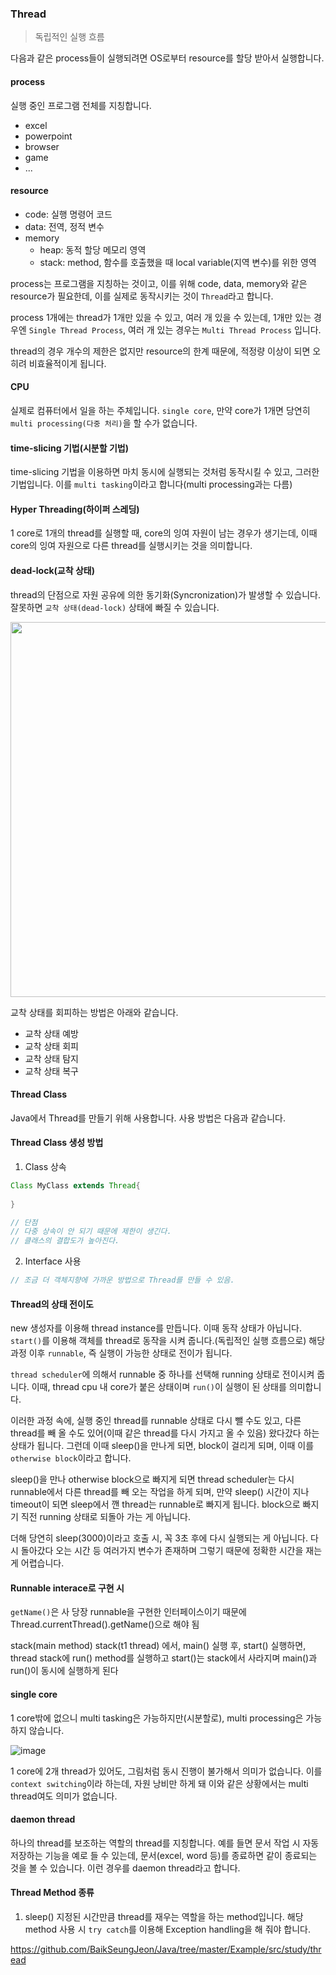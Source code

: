 ### Thread
> 독립적인 실행 흐름

다음과 같은 process들이 실행되려면 OS로부터 resource를 할당 받아서 실행합니다.

#### process

실행 중인 프로그램 전체를 지칭합니다.

- excel
- powerpoint
- browser
- game
- ...

#### resource
- code: 실행 명령어 코드
- data: 전역, 정적 변수
- memory
  - heap: 동적 할당 메모리 영역
  - stack: method, 함수를 호출했을 때 local variable(지역 변수)를 위한 영역

process는 프로그램을 지칭하는 것이고, 이를 위해 code, data, memory와 같은 resource가 필요한데, 이를 실제로 동작시키는 것이 <code>Thread</code>라고 합니다.

process 1개에는 thread가 1개만 있을 수 있고, 여러 개 있을 수 있는데, 1개만 있는 경우엔 <code>Single Thread Process</code>, 여러 개 있는 경우는 <code>Multi Thread Process</code>
입니다.

thread의 경우 개수의 제한은 없지만 resource의 한계 때문에, 적정량 이상이 되면 오히려 비효율적이게 됩니다. 

#### CPU

실제로 컴퓨터에서 일을 하는 주체입니다. <code>single core</code>, 만약 core가 1개면 당연히 <code>multi processing(다중 처리)</code>을 할 수가 없습니다.

#### time-slicing 기법(시분할 기법)

time-slicing 기법을 이용하면 마치 동시에 실행되는 것처럼 동작시킬 수 있고, 그러한 기법입니다. 이를 <code>multi tasking</code>이라고 합니다(multi processing과는 다름)

#### Hyper Threading(하이퍼 스레딩)
1 core로 1개의 thread를 실행할 때, core의 잉여 자원이 남는 경우가 생기는데, 이때 core의 잉여 자원으로 다른 thread를 실행시키는 것을 의미합니다.

#### dead-lock(교착 상태)
thread의 단점으로 자원 공유에 의한 동기화(Syncronization)가 발생할 수 있습니다. 잘못하면 <code>교착 상태(dead-lock)</code> 상태에 빠질 수 있습니다.

<img src='https://user-images.githubusercontent.com/85447054/206067583-28af1dee-40ae-4a63-98f9-d22098c619cb.png' width='600' />

교착 상태를 회피하는 방법은 아래와 같습니다.

- 교착 상태 예방
- 교착 상태 회피
- 교착 상태 탐지
- 교착 상태 복구

#### Thread Class

Java에서 Thread를 만들기 위해 사용합니다. 사용 방법은 다음과 같습니다.

#### Thread Class 생성 방법

1. Class 상속
```java
Class MyClass extends Thread{
  
}

// 단점
// 다중 상속이 안 되기 때문에 제한이 생긴다.
// 클래스의 결합도가 높아진다.
```

2. Interface 사용
```java
// 조금 더 객체지향에 가까운 방법으로 Thread를 만들 수 있음.
```

#### Thread의 상태 전이도

new 생성자를 이용해 thread instance를 만듭니다. 이때 동작 상태가 아닙니다. <code>start()</code>를 이용해 객체를 thread로 동작을 시켜 줍니다.(독립적인 실행 흐름으로)
해당 과정 이후 <code>runnable</code>, 즉 실행이 가능한 상태로 전이가 됩니다.

<code>thread scheduler</code>에 의해서 runnable 중 하나를 선택해 running 상태로 전이시켜 줍니다. 이때, thread cpu 내 core가 붙은 상태이며 <code>run()</code>이 실행이 된 상태를 의미합니다.
 
이러한 과정 속에, 실행 중인 thread를 runnable 상태로 다시 뺄 수도 있고, 다른 thread를 빼 올 수도 있어(이때 같은 thread를 다시 가지고 올 수 있음) 왔다갔다 하는 상태가 됩니다.
그런데 이때 sleep()을 만나게 되면, block이 걸리게 되며, 이때 이를 <code>otherwise block</code>이라고 합니다.

sleep()을 만나 otherwise block으로 빠지게 되면 thread scheduler는 다시 runnable에서 다른 thread를 빼 오는 작업을 하게 되며, 만약 sleep() 시간이 지나
timeout이 되면 sleep에서 깬 thread는 runnable로 빠지게 됩니다. block으로 빠지기 직전 running 상태로 되돌아 가는 게 아닙니다.

더해 당연히 sleep(3000)이라고 호출 시, 꼭 3초 후에 다시 실행되는 게 아닙니다. 다시 돌아갔다 오는 시간 등 여러가지 변수가 존재하며 그렇기 때문에 정확한 시간을 재는 게 어렵습니다.

#### Runnable interace로 구현 시
<code>getName()</code>은 사
당장 runnable을 구현한 인터페이스이기 때문에
Thread.currentThread().getName()으로 해야 됨

stack(main method) stack(t1 thread)
에서, main() 실행 후, start() 실행하면, thread stack에 run() method를 실행하고 start()는 stack에서 사라지며 main()과 run()이 동시에 실행하게 된다

#### single core

1 core밖에 없으니 multi tasking은 가능하지만(시분할로), multi processing은 가능하지 않습니다.

![image](https://user-images.githubusercontent.com/85447054/206156555-ca9e8e56-08dd-40ef-9c79-3765b408a56a.png)

1 core에 2개 thread가 있어도, 그림처럼 동시 진행이 불가해서 의미가 없습니다. 이를 <code>context switching</code>이라 하는데, 자원 낭비만 하게 돼
이와 같은 상황에서는 multi thread여도 의미가 없습니다.

#### daemon thread

하나의 thread를 보조하는 역할의 thread를 지칭합니다. 예를 들면 문서 작업 시 자동 저장하는 기능을 예로 들 수 있는데, 
문서(excel, word 등)를 종료하면 같이 종료되는 것을 볼 수 있습니다. 이런 경우를 daemon thread라고 합니다.

#### Thread Method 종류

1. sleep()
지정된 시간만큼 thread를 재우는 역할을 하는 method입니다. 해당 method 사용 시 <code>try catch</code>를 이용해 Exception handling을 해 줘야 합니다.

https://github.com/BaikSeungJeon/Java/tree/master/Example/src/study/thread
